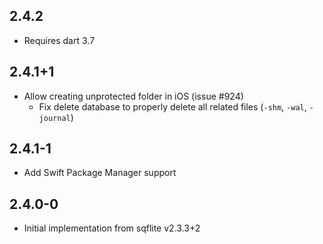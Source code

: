 ## 2.4.2

* Requires dart 3.7

## 2.4.1+1

* Allow creating unprotected folder in iOS (issue #924)
  * Fix delete database to properly delete all related files (`-shm`, `-wal`, `-journal`)

## 2.4.1-1

* Add Swift Package Manager support

## 2.4.0-0

* Initial implementation from sqflite v2.3.3+2
